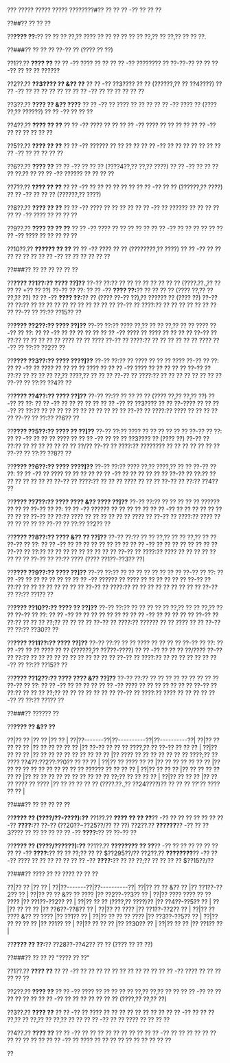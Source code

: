 ??? ????? ????? ????? ????????#?? ?? ?? ?? -?? ?? ?? ??

??##?? ?? ?? ??

??**???? ??:**?? ?? ?? ?? ??,?? ???? ?? ?? ?? ?? ?? ?? ??,?? ?? ??,?? ?? ?? ??.

??###?? ?? ?? ?? ??-?? ?? (???? ?? ??)

??1??.?? **???? ??**
??  ?? -?? ???? ?? ??
??  ?? -?? ???????? ?? ??-??-?? ??
??  ?? -?? ?? ?? ?? ??????

??2??.?? **??3???? ?? &?? ??**
??  ?? -?? ??3???? ?? ?? (??????,?? ?? ??4????)
??  ?? -?? ?? ?? ?? ?? ?? ??
??  ?? -?? ?? ?? ?? ?? ?? ??

??3??.?? **???? ?? &?? ????**
??  ?? -?? ?? ???? ?? ?? ??
??  ?? -?? ???? ?? (???? ??,?? ??????)
??  ?? -?? ?? ?? ??

??4??.?? **???? ?? ??**
??  ?? -?? ???? ?? ??
??  ?? -?? ???? ?? ?? ?? ??
??  ?? -?? ?? ?? ?? ?? ?? ??

??5??.?? **???? ?? ??**
??  ?? -?? ?????? ?? ?? ?? ??
??  ?? -?? ?? ?? ?? ?? ?? ??
??  ?? -?? ?? ?? ?? ?? ??

??6??.?? **???? ??**
??  ?? -?? ?? ?? ?? (????4??,?? ??,?? ????)
??  ?? -?? ?? ?? ?? ?? ??.?? ??
??  ?? -?? ?????? ?? ?? ?? ??

??7??.?? **???? ?? ??**
??  ?? -?? ?? ?? ?? ?? ?? ??
??  ?? -?? ?? ?? (??????,?? ????)
??  ?? -?? ?? ?? ?? (??????,?? ????)

??8??.?? **???? ?? ??**
??  ?? -?? ???? ?? ?? ?? ??
??  ?? -?? ?? ?????? ?? ?? ?? ??
??  ?? -?? ???? ?? ?? ?? ??

??9??.?? **???? ?? ?? ??**
??  ?? -?? ???? ?? ?? ?? ?? ??
??  ?? -?? ?? ?? ?? ?? ??
??  ?? -?? ???? ?? ?? ?? ?? ??

??10??.?? **?????? ?? ??**
??   ?? -?? ???? ?? ?? (????????,?? ????)
??   ?? -?? ?? ?? ?? ?? ?? ??
??   ?? -?? ?? ?? ?? ?? ?? ??

??###?? ?? ?? ?? ?? ?? ??

??**???? ??1??:?? ???? ??]??**
??-?? ??:?? ?? ?? ?? ?? ?? ?? ?? ?? (????.??.,?? ?? ?? ?? +?? ?? ??)
??-?? ?? ??:
?? ?? -?? **???? ??:**?? ?? ?? ?? ?? (???? ??,?? ?? ??,?? ??)
?? ?? -?? **???? ??:**?? ?? (???? ??-?? ??),?? ?????? ?? (???? ??)
??-?? ?? ??:?? ?? ?? ?? ?? ?? ?? ?? ?? ?? ?? ??
??-?? ?? ????:?? ?? ?? ?? ?? ?? ?? ?? ??
??-?? ?? ??:?? ??15?? ??

??**???? ??2??:?? ???? ??]??**
??-?? ??:?? ???? ??,?? ?? ?? ??,?? ?? ?? ????
??-?? ?? ??:
?? ?? -?? ?? ?? ?? ?? ??
?? ?? -?? ???? ?? ???? ?? ?? ?? ??
??-?? ?? ??:?? ?? ?? ?? ?? ?? ???? ?? ?? ????
??-?? ?? ????:?? ?? ?? ?? ?? ?? ?? ????
??-?? ?? ??:?? ??2?? ??

??**???? ??3??:?? ???? ????]??**
??-?? ??:?? ?? ???? ?? ?? ?? ????
??-?? ?? ??:
?? ?? -?? ?? ???? ?? ?? ?? ?? ???? ??
?? ?? -?? ???? ?? ?? ?? ?? ??
??-?? ?? ??:?? ?? ?? ?? ?? ??,?? ????,?? ?? ?? ??
??-?? ?? ????:?? ?? ?? ?? ?? ?? ?? ?? ??
??-?? ?? ??:?? ??4?? ??

??**???? ??4??:?? ???? ??]??**
??-?? ??:?? ?? ?? ?? ?? (???? ??,?? ??,?? ??)
??-?? ?? ??:
?? ?? -?? ?? ?? ?? ?? ??
?? ?? -?? ?? ??3???? ?? ?? ??-???? ?? ??
??-?? ?? ??:?? ?? ?? ?? ?? ?? ?? ?? ?? ?? ?? ??
??-?? ?? ????:?? ???? ?? ?? ?? ?? ??
??-?? ?? ??:?? ??6?? ??

??**???? ??5??:?? ???? ?? ??]??**
??-?? ??:?? ???? ?? ?? ?? ?? ?? ??
??-?? ?? ??:
?? ?? -?? ?? ?? ?? ???? ??
?? ?? -?? ?? ?? ?? ??3???? ?? (???? ??)
??-?? ?? ??:?? ?? ?? ?? ?? ?? ?? ?? ??/??
??-?? ?? ????:?? ???????? ?? ?? ?? ?? ?? ?? ??
??-?? ?? ??:?? ??8?? ??

??**???? ??6??:?? ???? ????]??**
??-?? ??:?? ???? ??,?? ????,?? ?? ??
??-?? ?? ??:
?? ?? -?? ?? ???? ?? ?? ?? ??
?? ?? -?? ?? ?? ?? ?? ?? ??
??-?? ?? ??:?? ?? ?? ?? ?? ?? ?? ??
??-?? ?? ????:?? ?? ?? ?? ???? ?? ?? ??
??-?? ?? ??:?? ??4?? ??

??**???? ??7??:?? ???? ???? &?? ???? ??]??**
??-?? ??:?? ?? ?? ?? ?? ?? ?????? ?? ?? ??
??-?? ?? ??:
?? ?? -?? ?????? ?? ?? ?? ?? ??
?? ?? -?? ?? ?? ?? ?? ?? ?? ?? ?? ??
??-?? ?? ??:?? ???? ?? ?? ?? ?? ?? ?? ???? ??
??-?? ?? ????:?? ???? ?? ?? ?? ?? ?? ??
??-?? ?? ??:?? ??2?? ??

??**???? ??8??:?? ???? &?? ?? ??]??**
??-?? ??:?? ?? ?? ??,?? ?? ?? ??,?? ?? ??
??-?? ?? ??:
?? ?? -?? ?? ?? ?? ?? ?? ?? ?? ??
?? ?? -?? ?? ?? ?? ?? ?? ?? ?? ??
??-?? ?? ??:?? ?? ?? ?? ?? ?? ?? ?? ?? ??
??-?? ?? ????:?? ???? ?? ?? ?? ?? ?? ?? ?? ??
??-?? ?? ??:?? ???? (???? ??1??-??3?? ??)

??**???? ??9??:?? ???? ??]??**
??-?? ??:?? ?? ?? ?? ?? ?? ?? ?? ??
??-?? ?? ??:
?? ?? -?? ?? ?? ?? ?? ?? ??
?? ?? -?? ?????? ?? ???? ?? ?? ?? ?? ?? ??
??-?? ?? ??:?? ?? ?? ?? ?? ?? ?? ?? ??
??-?? ?? ????:?? ?? ?? ?? ?? ?? ?? ?? ?? ??
??-?? ?? ??:?? ??1?? ??

??**???? ??10??:?? ???? ?? ??]??**
??-?? ??:?? ?? ?? ?? ?? ?? ??,?? ?? ?? ??,?? ?? ??
??-?? ?? ??:
?? ?? -?? ?? ?? ?? ?? ?? ?? ??
?? ?? -?? ?? ?? ?? ?? ??
??-?? ?? ??:?? ?? ?? ?? ??;?? ?? ?? ?? ??
??-?? ?? ????:?? ?????? ?? ?? ???? ?? ??
??-?? ?? ??:?? ??30?? ??

??**???? ??11??:?? ???? ??]??**
??-?? ??:?? ?? ?? ???? ?? ?? ?? ??
??-?? ?? ??:
?? ?? -?? ?? ?? ???? ?? ?? (??????,?? ??7??-????)
?? ?? -?? ?? ?? ?? ??/????
??-?? ?? ??:?? ?? ?? ?? ?? ?? ?? ?? ?? ?? ?? ??
??-?? ?? ????:?? ?? ?? ?? ?? ?? ??
??-?? ?? ??:?? ??15?? ??

??**???? ??12??:?? ???? ???? &?? ??]??**
??-?? ??:?? ?? ?? ?? ?? ?? ?? ?? ?? ??
??-?? ?? ??:
?? ?? -?? ?? ?? ?? ??
?? ?? -?? ???? ?? ?? ?? ?? ?? ?? ??
??-?? ?? ??:?? ?? ?? ?? ??;?? ?? ?? ?? ?? ?? ?? ??
??-?? ?? ????:?? ???? ?? ?? ?? ??
??-?? ?? ??:?? ??1?? ??

??###?? ?????? ??

??**???? ?? &?? ??**

??|?? ?? |?? ?? |?? ?? |
??|??-------??|??----------??|??----------??|
??|?? ?? ?? ?? ?? |?? ?? ?? ?? ?? ?? |?? ??-?? ?? ?? ?? ????,?? ?? ??-?? ?? ?? ?? |
??|?? ?? ?? ?? |?? ?? ?? ?? ?? ?? ?? ?? ?? ?? |?? ???? ?? ?? ?? ?? ?? ?? ?? ????;?? ?? ???? ??4??:??2??:??0?? ?? ?? ?? |
??|?? ?? ???? ?? ?? |?? ?? ?? ?? ?? ?? ?? |?? ?? ?? ?? ?? ?? ?? ?? ?? ?? ?? ?????? ?? ?? ?? ?? |
??|?? ?? ?? ?? |?? ?? ?? ?? ?? ?? ?? |?? ?? ?? ?? ?? ?? ?? ?? ?? ?? ?? ??;?? ?? ?? ?? ?? |
??|?? ?? ?? ?? |?? ?? ?? ???? ?? ???? |?? ?? ?? ?? ?? ?? (????.??.,?? ??24????)?? ?? ?? ?? ??'?? ???? ?? ?? |

??###?? ?? ?? ?? ?? ??

??**???? ?? (????/??-????):??**
??1??.?? **???? ?? ?? ??**?? -?? ?? ?? ?? ?? ??
??  ?? -?? **????:**?? ??-?? ($??20??-$??25??/?? ?? ??)
??2??.?? **??????**?? -?? ?? ??3???? ?? ?? ?? ??
??  ?? -?? **????:**?? ?? ??-?? ??

??**???? ?? (????/??????):??**
??1??.?? **???????? ?? ??**?? -?? ?? ?? ?? ?? ?? ??
??  ?? -?? **????:**?? ?? ?? ??;?? ?? ?? $??295??/??
??2??.?? **????????**?? -?? ??-?? ???? ?? ?? ?? ?? ??
??  ?? -?? **????:**?? ?? ?? ??;?? ?? ?? ?? ?? $??15??/??

??###?? ???? ?? ?? ???? ?? ?? ??

??|?? ?? |?? ?? |
??|??-------??|??----------??|
??|?? ?? ?? &?? ?? |?? ??1??-??2?? ?? |
??|?? ?? ?? &?? ?? ???? |?? ??2??-??3?? ?? |
??|?? ???? ???? ?? ?? ???? |?? ??1??-??2?? ?? |
??|?? ?? ?? (????,?? ????)?? |?? ??4??-??5?? ?? |
??|?? ?? ?? ?? |?? ??6??-??8?? ?? |
??|?? ?? ???? |?? ??1??-??2?? ?? |
??|?? ?? ???? &?? ?? ???? |?? ??1?? ?? |
??|?? ?? ?? ?? ???? |?? ??3??-??5?? ?? |
??|?? ?? ?? ?? ?? |?? ??1?? ?? |
??|?? ?? ?? ?? |?? ??30?? ?? |
??|?? ?? ?? |?? ??1?? ?? |

??**???? ?? ??:**?? ??28??-??42?? ?? ?? (???? ?? ?? ??)

??###?? ?? ?? ?? "???? ?? ??"

??1??.?? **???? ??**
??  ?? -?? ?? ?? ?? ?? ?? ?? ?? ?? ?? ??
??  ?? -?? ???? ?? ?? ?? ?? ?? ??

??2??.?? **???? ??**
??  ?? -?? ???? ?? ?? ?? ?? ?? ??,?? ??,?? ?? ??
??  ?? -?? ?? ?? ?? ?? ?? ??
??  ?? -?? ?? ?? ?? ?? ?? ?? ?? (????,?? ??,?? ??)

??3??.?? **???? ??**
??  ?? -?? ?? ???? ?? ?? ?? ?? ?? ?? ?? ??
??  ?? -?? ?? ?? ?? ??,?? ?? ??,?? ?? ??,?? ?? ??
??  ?? -?? ?? ?? ???? ?? ?? ?? ??

??4??.?? **???? ??**
??  ?? -?? ?? ?? ?? ?? ?? ?? ?? ??
??  ?? -?? ?? ?? ?? ?? ?? ?? ?? ?? ?? ?? ??
??  ?? -?? ?? ???? ?? ?? ?? ?? ?? ?? ?? ?? ?? ??

??